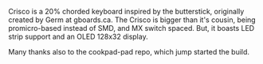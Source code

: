 Crisco is a 20% chorded keyboard inspired by the butterstick, originally created by Germ at gboards.ca. The Crisco is bigger than it's cousin, being promicro-based instead of SMD, and MX switch spaced. But, it boasts LED strip support and an OLED 128x32 display.

Many thanks also to the cookpad-pad repo, which jump started the build.

